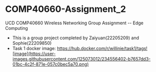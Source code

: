 # COMP40660-Assignment_2
UCD COMP40660 Wireless Networking Group Assignment -- Edge Computing 

* This is a group project completed by Zaiyuan(22205209) and Sophie(22209850)
* Task 1 docker image: https://hub.docker.com/r/willinie/task1/tags![image](https://user-images.githubusercontent.com/125073012/234556402-b7657dd3-01bc-4c2f-871e-057c0bec5a70.png)
